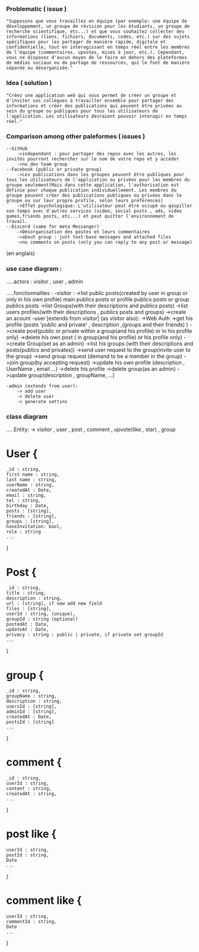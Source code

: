 ### Problematic ( issue )
    "Supposons que vous travaillez en équipe (par exemple: une équipe de développement, un groupe de révision pour les étudiants, un groupe de recherche scientifique, etc...) et que vous souhaitez collecter des informations (liens, fichiers, documents, codes, etc.) sur des sujets spécifiques pour les partager de manière rapide, digitale et confidentielle, tout en interagissant en temps réel entre les membres de l'équipe (commentaires, upvotes, mises à jour, etc.). Cependant, vous ne disposez d'aucun moyen de le faire en dehors des plateformes de médias sociaux ou de partage de ressources, qui le font de manière séparée ou désorganisée."

### Idea ( solution )
    "Créez une application web qui vous permet de créer un groupe et d'inviter vos collègues à travailler ensemble pour partager des informations et créer des publications qui peuvent être privées au sein du groupe ou publiques pour tous les utilisateurs de l'application. Les utilisateurs devraient pouvoir interagir en temps réel."

### Comparison among other paleformes ( issues )
    --GitHub
        ->independant : pour partager des repos avec les autres, les invités pourront rechercher sur le nom de votre repo et y accéder
        ->no dev team group
    --Facebook (public or private group)
        ->Les publications dans les groupes peuvent être publiques pour tous les utilisateurs de l'application ou privées pour les membres du groupe seulement(Mais dans cette application, l'authorisation est définie pour chaque publication individuellement. Les membres du groupe peuvent créer des publications publiques ou privées dans le groupe ou sur leur propre profile, selon leurs préférences)
        ->Effet psychologique: L'utilisateur peut être occupé ou gaspiller son temps avec d'autres services (video, social posts , ads, video games,friends posts, etc...) et peut quitter l'environnement de travail.
    --Discord (same for meta Messanger)
        ->Désorganisation des postes et leurs commentaires
        ->about group : just text-base messages and attached files
        ->no comments on posts (only you can reply to any post or message)
        



(en anglais)
### use case diagram :
.....actors : visitor , user , admin

.....fonctionnalites :
    -visitor : 
        ->list public posts(created by user in group or only in his own profile) main publics posts or profile publics posts  or group publics posts
        ->list Groups(with their descriptions and publics posts)
        ->list users profiles(with their descriptions , publics posts and groups) 
        ->create an acount
    -user [extends from visitor] (as visitor also):
        ->Web Auth
        ->get his profile (posts 'public and private' , description ,(groups and their friends) )
        ->create post(public or private within a group(and his profile) or in his profile only)
        ->delete his own post ( in group(and his profile) or his profile only)
        ->create Group(set as an admin)
        ->list his groups (with their descriptions and posts(publics and privates))
        ->send user request to the group(invite user to the group)
        ->send group request (demand to be a member in the group)
        ->join group(by accepting request) 
        ->update his own profile (description , UserName , email ...)
        ->delete his profile
        ->delete group(as an admin)
        ->update group(description , groupName, ...)

    -admin (extends from user):
        -> add user
        -> delete user
        -> generate settins

### class diagram
.....Entity:
    -> visitor , user , post , comment , upvote(like , star) , group

# User {
    _id : string,
    first name : string,
    last name : string,
    userName : string,
    createdAt : Date,
    email : string,
    tel : string,
    birthday : Date,
    posts : [string],
    friends : [string],
    groups : [string],
    haveInvitation: bool,
    role : string
    ...
}

# Post {
    _id : string,
    title : string,
    description : string,
    url : [string], if new add new field
    files : [string],
    userId : string, (unique),
    groupId : string (optional)
    postedAt : Date,
    updateAt : Date,
    privacy : string : public | private, if private set groupId
    ...
}

# group {
    _id : string,
    groupName : string,
    description : string,
    usersId : [string],
    adminId : [string],
    createdAt : Date,
    postsId : [string]
    ...
}

# comment {
    _id : string,
    userId : string,
    content : string,
    createdAt : string,
    ...
}

# post like {
    userId : string,
    postId : string,
    Date
    ...
}

# comment like {
    userId : string,
    commentId : string,
    Date
    ...
}


